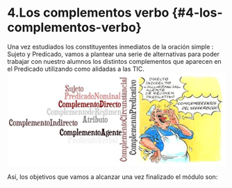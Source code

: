 # 4.Los complementos verbo {#4-los-complementos-verbo}

Una vez estudiados los constituyentes inmediatos de la oración simple : Sujeto y Predicado, vamos a plantear una serie de alternativas para poder trabajar con nuestro alumnos los distintos complementos que aparecen en el Predicado utilizando como alidadas a las TIC.![a.jpg](/images/image146.jpg)

Así, los objetivos que vamos a alcanzar una vez finalizado el módulo son: